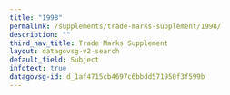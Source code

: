 ```yaml
---
title: "1998"
permalink: /supplements/trade-marks-supplement/1998/
description: ""
third_nav_title: Trade Marks Supplement
layout: datagovsg-v2-search
default_field: Subject
infotext: true
datagovsg-id: d_1af4715cb4697c6bbdd571950f3f599b
---
```

